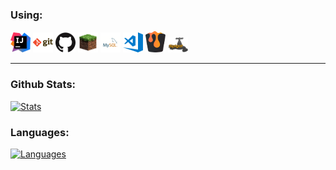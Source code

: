 ### Using:

[![IntelliJ IDEA](https://raw.githubusercontent.com/JXCoding/JXCoding/main/img/idea.png)](https://www.jetbrains.com/idea/)
[![Git](https://raw.githubusercontent.com/JXCoding/JXCoding/master/img/git.png)](https://git-scm.com/)
[![GitHub](https://raw.githubusercontent.com/JXCoding/JXCoding/master/img/github.png)](https://github.com/)
[![Minecraft](https://raw.githubusercontent.com/JXCoding/JXCoding/master/img/grass.png)](https://minecraft.net/)
[![MySQL](https://raw.githubusercontent.com/JXCoding/JXCoding/master/img/mysql.png)](https://www.mysql.com/)
[![VisualStudio Code](https://raw.githubusercontent.com/JXCoding/JXCoding/master/img/visual-studio-code.png)](https://code.visualstudio.com/)
[![Bukkit](https://raw.githubusercontent.com/JXCoding/JXCoding/master/img/bukkit.png)](https://getbukkit.org/)
[![SpigotMC](https://raw.githubusercontent.com/JXCoding/JXCoding/master/img/spigot.png)](https://spigotmc.org/)

---

### Github Stats:

[![Stats](https://github-readme-stats.codestackr.vercel.app/api?username=JXCoding&show_icons=true&hide_border=true&hide_title=true&include_all_commits=true&count_private=true)](https://github.com/booky10/)

### Languages:

[![Languages](https://github-readme-stats.vercel.app/api/top-langs/?username=JXCoding&hide_title=true)](https://github.com/JXCoding/)
